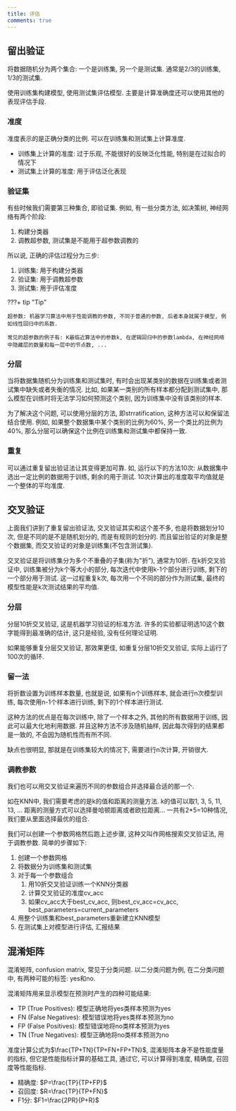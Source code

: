 ```yaml
---
title: 评估
comments: true
---
```


## 留出验证

将数据随机分为两个集合: 一个是训练集, 另一个是测试集. 通常是$2/3$的训练集, $1/3$的测试集.

使用训练集构建模型, 使用测试集评估模型. 主要是计算准确度还可以使用其他的表现评估手段.

### 准度

准度表示的是正确分类的比例. 可以在训练集和测试集上计算准度.

- 训练集上计算的准度: 过于乐观, 不能很好的反映泛化性能, 特别是在过拟合的情况下
- 测试集上计算的准度: 用于评估泛化表现

### 验证集

有些时候我们需要第三种集合, 即验证集. 例如, 有一些分类方法, 如决策树, 神经网络有两个阶段:

1. 构建分类器
2. 调教超参数, 测试集是不能用于超参数调教的

所以说, 正确的评估过程分为三步:

1. 训练集: 用于构建分类器
2. 验证集: 用于调教超参数
3. 测试集: 用于评估准度

???+ tip "Tip"

    超参数: 机器学习算法中用于性能调教的参数, 不同于普通的参数, 后者本身就属于模型, 例如线性回归中的系数.

    常见的超参数的例子有: K最临近算法中的参数k, 在逻辑回归中的参数lambda, 在神经网络中隐藏层的数量和每一层中的节点数, ...

### 分层

当将数据集随机分为训练集和测试集时, 有时会出现某类别的数据在训练集或者测试集中缺失或者失衡的情况. 比如, 如果某一类别的所有样本都分配到测试集中, 那么模型在训练时将无法学习如何预测这个类别, 因为训练集中没有该类别的样本.

为了解决这个问题, 可以使用分层的方法, 即strratification, 这种方法可以和保留法结合使用. 例如, 如果整个数据集中某个类别的比例为60%, 另一个类比的比例为40%, 那么分层可以确保这个比例在训练集和测试集中都保持一致. 

### 重复

可以通过重复留出验证法让其变得更加可靠. 如, 运行以下的方法10次: 从数据集中选出一定比例的数据用于训练, 剩余的用于测试. 10次计算出的准度取平均值就是一个整体的平均准度.

## 交叉验证

上面我们讲到了重复留出验证法, 交叉验证其实和这个差不多, 也是将数据划分10次, 但是不同的是不是随机划分的, 而是有规则的划分的. 而且留出验证的对象是整个数据集, 而交叉验证的对象是训练集(不包含测试集).

交叉验证是将训练集分为多个不重叠的子集(称为"折"), 通常为10折. 在k折交叉验证中, 训练集被分为k个等大小的部分, 每次迭代中使用k-1个部分进行训练, 剩下的一个部分用于测试. 这一过程重复k次, 每次用一个不同的部分作为测试集, 最终的模型性能是k次测试结果的平均值.

### 分层

分层10折交叉验证, 这是机器学习验证的标准方法. 许多的实验都证明选10这个数字能得到最准确的估计, 这只是经验, 没有任何理论证明.

如果能够重复分层交叉验证, 那效果更佳, 如重复分层10折交叉验证, 实际上运行了100次的循环.

### 留一法

将折数设置为训练样本数量, 也就是说, 如果有n个训练样本, 就会进行n次模型训练, 每次使用n-1个样本进行训练, 剩下的1个样本进行测试.

这种方法的优点是在每次训练中, 除了一个样本之外, 其他的所有数据用于训练, 因此可以最大化地利用数据. 并且这种方法不涉及随机抽样, 因此每次得到的结果都是一致的, 不会因为随机性而有所不同.

缺点也很明显, 那就是在训练集较大的情况下, 需要进行n次计算, 开销很大.

### 调教参数

我们也可以用交叉验证来遍历不同的参数组合并选择最合适的那一个. 

如在KNN中, 我们需要考虑的是k的值和距离的测量方法. k的值可以取1, 3, 5, 11, 13, ... 距离的测量方式可以选择曼哈顿距离或者欧拉距离... 一共有2*5=10种情况, 我们要从里面选择最优的组合.

我们可以创建一个参数网格然后跑上述步骤, 这种又叫作网格搜索交叉验证法, 用于调教参数. 简单的步骤如下: 

1. 创建一个参数网格
2. 将数据分为训练集和测试集
3. 对于每一个参数组合
    1. 用10折交叉验证训练一个KNN分类器
    2. 计算交叉验证的准度cv_acc
    3. 如果cv_acc大于best_cv_acc, 则best_cv_acc=cv_acc, best_parameters=current_parameters
4. 用整个训练集和best_parameters重新建立KNN模型
5. 在测试集上对模型进行评估, 汇报结果

## 混淆矩阵

混淆矩阵, confusion matrix, 常见于分类问题. 以二分类问题为例, 在二分类问题中, 有两种可能的标签: yes和no. 

混淆矩阵用来显示模型在预测时产生的四种可能结果:

- TP (True Positives): 模型正确地将yes类样本预测为yes
- FN (False Negatives): 模型错误地将yes类样本预测为no
- FP (False Positives): 模型错误地将no类样本预测为yes
- TN (True Negatives): 模型正确地将no类样本预测为no

准度计算公式为$\frac{TP+TN}{TP+FN+FP+TN}$, 混淆矩阵本身不是性能度量的指标, 但它是性能指标计算的基础工具, 通过它, 可以计算得到准度, 精确度, 召回度等性能指标.

- 精确度: $P=\frac{TP}{TP+FP}$
- 召回度: $R=\frac{TP}{TP+FN}$
- F1分: $F1=\frac{2PR}{P+R}$